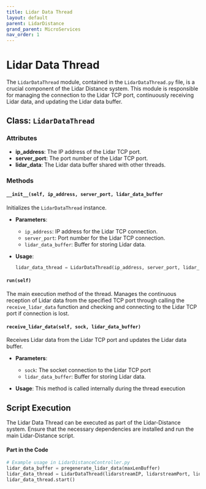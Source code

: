```yaml
---
title: Lidar Data Thread
layout: default
parent: LidarDistance
grand_parent: MicroServices
nav_order: 1
---
```


# Lidar Data Thread

The `LidarDataThread` module, contained in the `LidarDataThread.py` file, is a crucial component of the Lidar Distance system. This module is responsible for managing the connection to the Lidar TCP port, continuously receiving Lidar data, and updating the Lidar data buffer.

## Class: `LidarDataThread`

### Attributes

- **ip_address**: The IP address of the Lidar TCP port.
- **server_port**: The port number of the Lidar TCP port.
- **lidar_data**: The Lidar data buffer shared with other threads.

### Methods

#### `__init__(self, ip_address, server_port, lidar_data_buffer`

Initializes the `LidarDataThread` instance.

- **Parameters**:
  - `ip_address`: IP address for the Lidar TCP connection.
  - `server_port`: Port number for the Lidar TCP connection.
  - `lidar_data_buffer`: Buffer for storing Lidar data.

- **Usage**:
  ```python
  lidar_data_thread = LidarDataThread(ip_address, server_port, lidar_data_buffer)

#### `run(self)`

The main execution method of the thread. Manages the continuous reception of Lidar data from the specified TCP port through calling the `receive_lidar_data` function and checking and connecting to the Lidar TCP port if connection is lost.

#### `receive_lidar_data(self, sock, lidar_data_buffer)`

Receives Lidar data from the Lidar TCP port and updates the Lidar data buffer.

- **Parameters**:
  - `sock`: The socket connection to the Lidar TCP port
  - `lidar_data_buffer`: Buffer for storing Lidar data.

- **Usage**:
  This method is called internally during the thread execution

## Script Execution
The Lidar Data Thread can be executed as part of the Lidar-Distance system. Ensure that the necessary dependencies are installed and run the main Lidar-Distance script.

#### Part in the Code
```python
# Example usage in LidarDistanceController.py
lidar_data_buffer = pregenerate_lidar_data(maxLenBuffer)
lidar_data_thread = LidarDataThread(lidarstreamIP, lidarstreamPort, lidar_data_buffer)
lidar_data_thread.start()